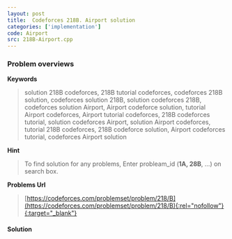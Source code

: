 ```yaml
---
layout: post
title:  Codeforces 218B. Airport solution
categories: ['implementation']
code: Airport
src: 218B-Airport.cpp
---
```

### **Problem overviews**

**Keywords**
> solution 218B codeforces, 218B tutorial codeforces, codeforces 218B solution, codeforces solution 218B, solution codeforces 218B, codeforces solution Airport, Airport codeforce solution, tutorial Airport codeforces, Airport tutorial codeforces, 218B codeforces tutorial, solution codeforces Airport, solution Airport codeforces, tutorial 218B codeforces, 218B codeforce solution, Airport codeforces tutorial, codeforces Airport solution

**Hint**
> To find solution for any problems, Enter probleam_id (**1A, 28B**, ...) on search box. 

**Problems Url**
> [https://codeforces.com/problemset/problem/218/B](https://codeforces.com/problemset/problem/218/B){:rel="nofollow"}{:target="_blank"}

#### **Solution**



